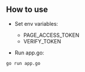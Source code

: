 ## How to use

- Set env variables:
  * PAGE_ACCESS_TOKEN
  * VERIFY_TOKEN

- Run app.go:
```
go run app.go
```
